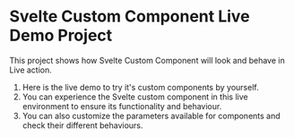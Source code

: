 # Svelte Custom Component Live Demo Project

This project shows how Svelte Custom Component will look and behave in Live action.


1. Here is the live demo to try it's custom components by yourself. 
2. You can experience the Svelte custom component in this live environment to ensure its functionality and behaviour.
3. You can also customize the parameters available for components and check their different behaviours.